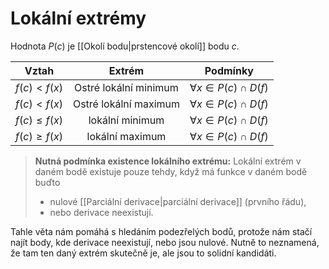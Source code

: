 # Lokální extrémy


Hodnota $P(c)$ je [[Okolí bodu|prstencové okolí]] bodu $c$.

|Vztah|Extrém|Podmínky|
|:--:|:--:|:--:|
|$f(c) < f(x)$|Ostré lokální minimum|$\forall{x} \in P(c) \cap D(f)$
|$f(c) < f(x)$|Ostré lokální maximum|$\forall{x} \in P(c) \cap D(f)$
|$f(c) \le f(x)$|lokální minimum|$\forall{x} \in P(c) \cap D(f)$
|$f(c) \ge f(x)$|lokální maximum|$\forall{x} \in P(c) \cap D(f)$|

>**Nutná podmínka existence lokálního extrému:**
>Lokální extrém v daném bodě existuje pouze tehdy, když má funkce v daném bodě buďto 
>- nulové [[Parciální derivace|parciální derivace]] (prvního řádu), 
>- nebo derivace neexistují.

Tahle věta nám pomáhá s hledáním podezřelých bodů, protože nám stačí najít body, kde derivace neexistují, nebo jsou nulové. Nutně to neznamená, že tam ten daný extrém skutečně je, ale jsou to solidní kandidáti.